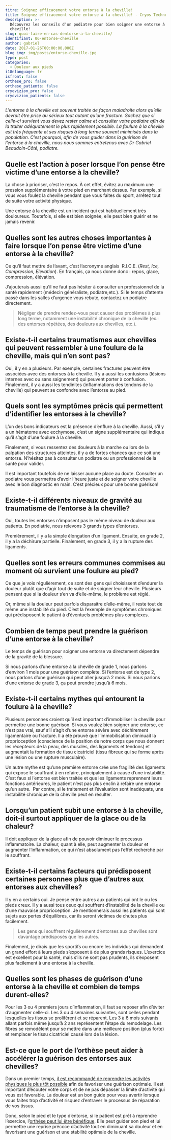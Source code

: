 ```yaml
---
titre: Soignez efficacement votre entorse à la cheville!
title: Soignez efficacement votre entorse à la cheville! - Cryos Technologies
description: >-
  Découvrez les conseils d’un podiatre pour bien soigner une entorse à la
  cheville!
slug: quoi-faire-en-cas-dentorse-a-la-cheville/
identifiant: 06-entorse-cheville
author: gabriel
date: 2017-01-26T00:00:00.000Z
blog_img: img/posts/entorse-cheville.jpg
type: post
categories:
  - Douleur aux pieds
i18nlanguage: fr
isfront: false
orthese_pro: false
orthese_patients: false
cryovizion_pro: false
cryovizion_patients: false
---
```


*L’entorse à la cheville est souvent traitée de façon maladroite alors qu’elle devrait être prise au sérieux tout autant qu’une fracture. Sachez que si celle-ci survient vous devez rester calme et consulter votre podiatre afin de la traiter adéquatement le plus rapidement possible. La foulure à la cheville est très fréquente et ses risques à long terme souvent minimisés dans la population. C’est pourquoi, afin de vous guider dans la guérison de l’entorse à la cheville, nous nous sommes entretenus avec Dr Gabriel Beaudoin-Côté, podiatre.*

## Quelle est l’action à poser lorsque l’on pense être victime d’une entorse à la cheville?

La chose à prioriser, c’est le repos. À cet effet, évitez au maximum une pression supplémentaire à votre pied en marchant dessus. Par exemple, si vous vous foulez la cheville pendant que vous faites du sport, arrêtez tout de suite votre activité physique.

Une entorse à la cheville est un incident qui est habituellement très douloureux. Toutefois, si elle est bien soignée, elle peut bien guérir et ne jamais revenir.

## Quelles sont les autres choses importantes à faire lorsque l’on pense être victime d’une entorse à la cheville?

Ce qu’il faut mettre de l’avant, c’est l’acronyme anglais  R.I.C.E. (*Rest, Ice, Compression, Elevation*). En français, ça nous donne donc : repos, glace, compression, élévation.

J’ajouterais aussi qu’il ne faut pas hésiter à consulter un professionnel de la santé rapidement (médecin généraliste, podiatre,etc.). Si le temps d’attente passé dans les salles d’urgence vous rebute, contactez un podiatre directement.

> Négliger de prendre rendez-vous peut causer des problèmes à plus long terme, notamment une instabilité chronique de la cheville (ex.: des entorses répétées, des douleurs aux chevilles, etc.).

## Existe-t-il certains traumatismes aux chevilles qui peuvent ressembler à une foulure de la cheville, mais qui n’en sont pas?

Oui, il y en a plusieurs. Par exemple, certaines fractures peuvent être associées avec des entorses à la cheville. Il y a aussi les contusions (lésions internes avec ou sans saignement) qui peuvent porter à confusion. Finalement, il y a aussi les tendinites (inflammations des tendons de la cheville) qui peuvent se confondre avec l’entorse au pied.

## Quels sont les symptômes précis qui permettent d’identifier les entorses à la cheville?

L’un des bons indicateurs est la présence d’enflure à la cheville. Aussi, s’il y a un hématome avec ecchymose, c’est un signe supplémentaire qui indique qu’il s’agit d’une foulure à la cheville.

Finalement, si vous ressentez des douleurs à la marche ou lors de la palpation des structures atteintes, il y a de fortes chances que ce soit une entorse. N’hésitez pas à consulter un podiatre ou un professionnel de la santé pour valider.

Il est important toutefois de ne laisser aucune place au doute. Consulter un podiatre vous permettra d’avoir l’heure juste et de soigner votre cheville avec le bon diagnostic en main. C’est précieux pour une bonne guérison!

## Existe-t-il différents niveaux de gravité au traumatisme de l’entorse à la cheville?

Oui, toutes les entorses n’imposent pas le même niveau de douleur aux patients. En podiatrie, nous relevons 3 grands types d’entorses.

Premièrement, il y a la simple élongation d’un ligament. Ensuite, en grade 2, il y a la déchirure partielle. Finalement, en grade 3, il y a la rupture des ligaments.

## Quelles sont les erreurs communes commises au moment où survient une foulure au pied?

Ce que je vois régulièrement, ce sont des gens qui choisissent d’endurer la douleur plutôt que d’agir tout de suite et de soigner leur cheville. Plusieurs pensent que si la douleur s’en va d’elle-même, le problème est réglé.

Or, même si la douleur peut parfois disparaitre d’elle-même, il reste tout de même une instabilité du pied. C’est là l’exemple de symptômes chroniques qui prédisposent le patient à d’éventuels problèmes plus complexes.

## Combien de temps peut prendre la guérison d’une entorse à la cheville?

Le temps de guérison pour soigner une entorse va directement dépendre de la gravité de la blessure.

Si nous parlons d’une entorse à la cheville de grade 1, nous parlons d’environ 1 mois pour une guérison complète. Si l’entorse est de type 2, nous parlons d’une guérison qui peut aller jusqu’à 2 mois. Si nous parlons d’une entorse de grade 3, ça peut prendre jusqu’à 6 mois.

## Existe-t-il certains mythes qui entourent la foulure à la cheville?

Plusieurs personnes croient qu’il est important d’immobiliser la cheville pour permettre une bonne guérison. Si vous voulez bien soigner une entorse, ce n’est pas vrai, sauf s’il s’agit d’une entorse sévère avec déchirement ligamentaire ou fracture. Il a été prouvé que l’immobilisation diminuait la proprioception (conscience de la position de notre corps que nous donnent les récepteurs de la peau, des muscles, des ligaments et tendons) et augmentait la formation de tissu cicatriciel (tissu fibreux qui se forme après une lésion ou une rupture musculaire).

Un autre mythe est qu’une première entorse crée une fragilité des ligaments qui expose le souffrant à en refaire, principalement à cause d’une instabilité. C’est faux si l’entorse est bien traitée et que les ligaments reprennent leurs fonctions antérieures, le patient n’est pas plus enclin à refaire une entorse qu’un autre.  Par contre, si le traitement et l’évaluation sont inadéquats, une instabilité chronique de la cheville peut en résulter.

## Lorsqu’un patient subit une entorse à la cheville, doit-il surtout appliquer de la glace ou de la chaleur?

Il doit appliquer de la glace afin de pouvoir diminuer le processus inflammatoire. La chaleur, quant à elle, peut augmenter la douleur et augmenter l’inflammation, ce qui n’est absolument pas l’effet recherché par le souffrant.

## Existe-t-il certains facteurs qui prédisposent certaines personnes plus que d’autres aux entorses aux chevilles?

Il y en a certains oui. Je pense entre autres aux patients qui ont le ou les pieds creux. Il y a aussi tous ceux qui souffrent d’instabilité de la cheville ou d’une mauvaise proprioception. Je mentionnerais aussi les patients qui sont sujets aux pertes d’équilibres, car ils seront victimes de chutes plus facilement.

> Les gens qui souffrent régulièrement d’entorses aux chevilles sont davantage prédisposés que les autres. 

Finalement, je dirais que les sportifs ou encore les individus qui demandent un grand effort à leurs pieds s’exposent à de plus grands risques. L’exercice est excellent pour la santé, mais s’ils ne sont pas prudents, ils s’exposent plus facilement à une entorse à la cheville.

## Quelles sont les phases de guérison d’une entorse à la cheville et combien de temps durent-elles?

Pour les 3 ou 4 premiers jours d’inflammation, il faut se reposer afin d’éviter d’augmenter celle-ci. Les 3 ou 4 semaines suivantes, sont celles pendant lesquelles les tissus se prolifèrent et se réparent. Les 3 à 6 mois suivants allant parfois même jusqu’à 2 ans représentent l’étape du remodelage. Les fibres se remodèlent pour se mettre dans une meilleure position (plus forte) et remplacer le tissu cicatriciel causé lors de la lésion.

## Est-ce que le port de l’orthèse peut aider à accélérer la guérison des entorses aux chevilles?

Dans un premier temps, [il est recommandé de reprendre les activités physiques le plus tôt possible](http://www.cryos.com/reprendre-la-course-a-pied-apres-une-blessure/) afin de favoriser une guérison optimale. Il est important d’écouter votre corps et de ne pas dépasser la limite d’activité qui vous est favorable. La douleur est un bon guide pour vous avertir lorsque vous faites trop d’activité et risquez d’entraver le processus de réparation de vos tissus.

Donc, selon le pied et le type d’entorse, si le patient est prêt à reprendre l’exercice, l’[orthèse peut lui être bénéfique](http://www.cryos.com/le-port-d-ortheses-plantaires-et-ses-effets-sur-les-muscles/). Elle peut guider son pied et lui permettre une reprise précoce d’activité tout en diminuant sa douleur et en favorisant une guérison et une stabilité optimale de la cheville.
